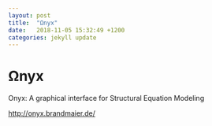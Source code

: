 ```yaml
---
layout: post
title:  "Ωnyx"
date:   2018-11-05 15:32:49 +1200
categories: jekyll update
---
```

# Ωnyx

Onyx: A graphical interface for Structural Equation Modeling

http://onyx.brandmaier.de/
